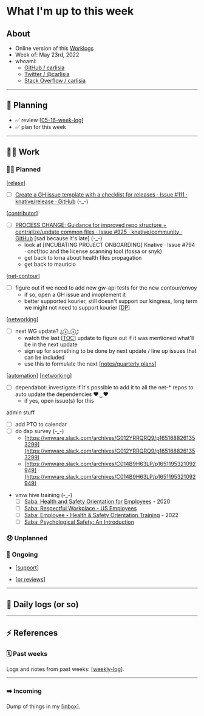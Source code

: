 # What I'm up to this week

## About

- Online version of this [Worklogs](https://carlisia.github.io/carlisia/)
- Week of: May 23rd, 2022
- whoami:
  - [GitHub / carlisia](https://github.com/carlisia)
  - [Twitter / @carlisia](https://twitter.com/carlisia)
  - [Stack Overflow / carlisia](https://stackoverflow.com/users/3389881/carlisia)

---
## 📝 Planning
- ✅ review [[05-16-week-log]]
- ✅ plan for this week


---
## 🏋️‍♀️ Work

### 🙋‍♀️ Planned

[[relase]]
- [ ] [Create a GH issue template with a checklist for releases · Issue #111 · knative/release · GitHub](https://github.com/knative/release/issues/111) (-_-)

[[contributor]]
- [ ] [PROCESS CHANGE: Guidance for improved repo structure + centralize/update common files · Issue #925 · knative/community · GitHub](https://github.com/knative/community/issues/925) [sad because it's late] (-_-)
  - look at [INCUBATING PROJECT ONBOARDING] Knative · Issue #794 · cncf/toc and the license scanning tool (fossa or snyk)
  - get back to krna about health files propagation
  - get back to mauricio

[[net-contour]]
  - [ ] figure out if we need to add new gw-api tests for the new contour/envoy
    - if so, open a GH issue and imoplement it
    - better supported kourier, still doesn't support our kingress, long term we might not need to support kourier [[DP]]

[[networking]]
- [ ] next WG update?  ¿ⓧ_ⓧﮌ
  - watch the last [[TOC]] update to figure out if it was mentioned what'll be in the next update
  - sign up for something to be done by next update / line up issues that can be included
  - use this to formulate the next [[notes/quarterly plans]]

[[automation]] [[networking]]
- [ ] dependabot: investigate if it's possible to add it to all the net-* repos to auto update the dependencies ♥‿♥
  - if yes, open issue(s) for this

admin stuff
- [ ] add PTO to calendar
- [ ] do dap survey (-_-)
  - [https://vmware.slack.com/archives/G012YRRQRQ9/p1651688261353299](https://vmware.slack.com/archives/G012YRRQRQ9/p1651688261353299)
  - [https://vmware.slack.com/archives/C014B9H63LP/p1651195321092949](https://vmware.slack.com/archives/C014B9H63LP/p1651195321092949)
- vmw hive training (-_-)
  - [ ] [Saba: Health and Safety Orientation for Employees](https://vmware.sabacloud.com/Saba/Web_spf/NA1PRD0121/app/shared;spf-url=common%2Flearningeventdetail%2Fcrtfy000000004358392%3Fcontext%3Duser&learnerId%3Demplo000000000948793&returnPage%3DMyLearning) - 2020
  - [ ] [Saba: Respectful Workplace - US Employees](https://vmware.sabacloud.com/Saba/Web_spf/NA1PRD0121/app/shared;spf-url=common%2Flearningeventdetail%2Fcrtfy000000004361812%3Fcontext%3Duser&learnerId%3Demplo000000000948793&returnPage%3DMyLearning)
  - [ ] [Saba: Employee - Health & Safety Orientation Training](https://vmware.sabacloud.com/Saba/Web_spf/NA1PRD0121/app/shared;spf-url=common%2Flearningeventdetail%2Fcrtfy000000004362149%3Fcontext%3Duser&learnerId%3Demplo000000000948793&returnPage%3DMyLearning) - 2022
  - [ ] [Saba: Psychological Safety: An Introduction](https://vmware.sabacloud.com/Saba/Web_spf/NA1PRD0121/app/shared;spf-url=common%2Fleclassdetail%2Fregdw000000006681925%3Fcontext%3Duser&learnerId%3Demplo000000000948793&returnPage%3DMyLearning)
### 😞 Unplanned

### 🔁 Ongoing

- [[support]]

- [[pr reviews]]

---

## 🚀 Daily logs (or so)

---

## ⚡ References

### 🗓️ Past weeks

Logs and notes from past weeks: [[weekly-log]].

---

### ➡️ Incoming

Dump of things in my [[inbox]].


[//begin]: # "Autogenerated link references for markdown compatibility"
[05-16-week-log]: 2022/may/05-16-week-log.md "Log week of May 16th"
[relase]: relase.md "relase"
[contributor]: contributor.md "contributor"
[net-contour]: notes/net-contour.md "net-contour"
[DP]: notes/DP.md "DP"
[networking]: networking.md "networking"
[TOC]: notes/TOC.md "TOC"
[notes/quarterly plans]: <notes/quarterly plans.md> "quarterly plans"
[automation]: automation.md "automation"
[networking]: networking.md "networking"
[support]: support.md "support"
[pr reviews]: <pr reviews.md> "pr reviews"
[weekly-log]: 2022/weekly-log.md "Weekly log"
[inbox]: inbox.md "inbox"
[//end]: # "Autogenerated link references"